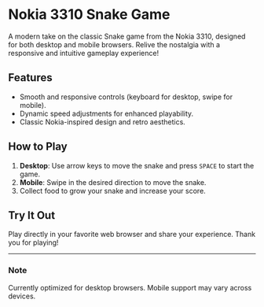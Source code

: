 # Nokia 3310 Snake Game

A modern take on the classic Snake game from the Nokia 3310, designed for both desktop and mobile browsers. Relive the nostalgia with a responsive and intuitive gameplay experience!

## Features
- Smooth and responsive controls (keyboard for desktop, swipe for mobile).
- Dynamic speed adjustments for enhanced playability.
- Classic Nokia-inspired design and retro aesthetics.

## How to Play
1. **Desktop**: Use arrow keys to move the snake and press `SPACE` to start the game.
2. **Mobile**: Swipe in the desired direction to move the snake.
3. Collect food to grow your snake and increase your score.

## Try It Out
Play directly in your favorite web browser and share your experience. Thank you for playing!

---

### Note
Currently optimized for desktop browsers. Mobile support may vary across devices.
